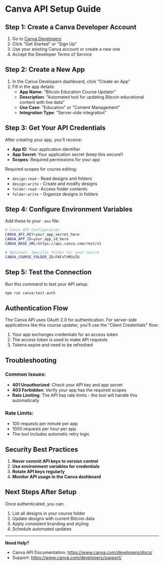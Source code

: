 # Canva API Setup Guide

## Step 1: Create a Canva Developer Account

1. Go to [Canva Developers](https://www.canva.com/developers/)
2. Click "Get Started" or "Sign Up"
3. Use your existing Canva account or create a new one
4. Accept the Developer Terms of Service

## Step 2: Create a New App

1. In the Canva Developers dashboard, click "Create an App"
2. Fill in the app details:
   - **App Name**: "Bitcoin Education Course Updater"
   - **Description**: "Automated tool for updating Bitcoin educational content with live data"
   - **Use Case**: "Education" or "Content Management"
   - **Integration Type**: "Server-side integration"

## Step 3: Get Your API Credentials

After creating your app, you'll receive:
- **App ID**: Your application identifier
- **App Secret**: Your application secret (keep this secure!)
- **Scopes**: Required permissions for your app

Required scopes for course editing:
- `design:read` - Read designs and folders
- `design:write` - Create and modify designs
- `folder:read` - Access folder contents
- `folder:write` - Organize designs in folders

## Step 4: Configure Environment Variables

Add these to your `.env` file:

```bash
# Canva API Configuration
CANVA_API_KEY=your_app_secret_here
CANVA_APP_ID=your_app_id_here
CANVA_BASE_URL=https://api.canva.com/rest/v1

# Optional: Specific folder for your course
CANVA_COURSE_FOLDER_ID=FAFxTnM3zZU
```

## Step 5: Test the Connection

Run this command to test your API setup:
```bash
npm run canva:test-auth
```

## Authentication Flow

The Canva API uses OAuth 2.0 for authentication. For server-side applications like this course updater, you'll use the "Client Credentials" flow:

1. Your app exchanges credentials for an access token
2. The access token is used to make API requests
3. Tokens expire and need to be refreshed

## Troubleshooting

### Common Issues:
- **401 Unauthorized**: Check your API key and app secret
- **403 Forbidden**: Verify your app has the required scopes
- **Rate Limiting**: The API has rate limits - the tool will handle this automatically

### Rate Limits:
- 100 requests per minute per app
- 1000 requests per hour per app
- The tool includes automatic retry logic

## Security Best Practices

1. **Never commit API keys to version control**
2. **Use environment variables for credentials**
3. **Rotate API keys regularly**
4. **Monitor API usage in the Canva dashboard**

## Next Steps After Setup

Once authenticated, you can:
1. List all designs in your course folder
2. Update designs with current Bitcoin data
3. Apply consistent branding and styling
4. Schedule automated updates

---

**Need Help?**
- Canva API Documentation: https://www.canva.com/developers/docs/
- Support: https://www.canva.com/developers/support/